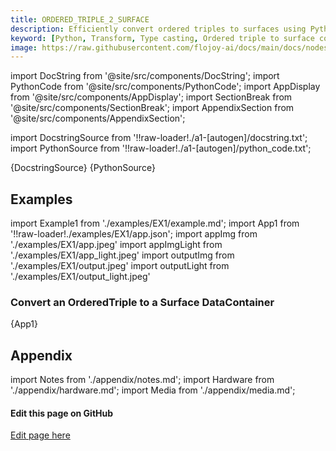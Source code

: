 ```yaml
---
title: ORDERED_TRIPLE_2_SURFACE
description: Efficiently convert ordered triples to surfaces using Python with Flojoy's ORDERED_TRIPLE_2_SURFACE type casting transformer. It reshapes the z array into a 2D grid using the unique values of x and y. 
keyword: [Python, Transform, Type casting, Ordered triple to surface conversion, Python type casting transformer, Data conversion with ORDERED_TRIPLE_2_SURFACE, Python data manipulation, Streamline data processing, Data transformation techniques, Surface creation from ordered triples, Python data analysis, Accurate data insights, Data manipulation using ORDERED_TRIPLE_2_SURFACE]
image: https://raw.githubusercontent.com/flojoy-ai/docs/main/docs/nodes/TRANSFORMERS/TYPE_CASTING/ORDERED_TRIPLE_2_SURFACE/examples/EX1/output.jpeg
---
```


[//]: # (Custom component imports)

import DocString from '@site/src/components/DocString';
import PythonCode from '@site/src/components/PythonCode';
import AppDisplay from '@site/src/components/AppDisplay';
import SectionBreak from '@site/src/components/SectionBreak';
import AppendixSection from '@site/src/components/AppendixSection';

[//]: # (Docstring)

import DocstringSource from '!!raw-loader!./a1-[autogen]/docstring.txt';
import PythonSource from '!!raw-loader!./a1-[autogen]/python_code.txt';

<DocString>{DocstringSource}</DocString>
<PythonCode GLink='TRANSFORMERS/TYPE_CASTING/ORDERED_TRIPLE_2_SURFACE/ORDERED_TRIPLE_2_SURFACE.py'>{PythonSource}</PythonCode>

<SectionBreak />

[//]: # (Examples)

## Examples

import Example1 from './examples/EX1/example.md';
import App1 from '!!raw-loader!./examples/EX1/app.json';
import appImg from './examples/EX1/app.jpeg'
import appImgLight from './examples/EX1/app_light.jpeg'
import outputImg from './examples/EX1/output.jpeg'
import outputLight from './examples/EX1/output_light.jpeg'

### Convert an OrderedTriple to a Surface DataContainer

<AppDisplay 
    nodeLabel='ORDERED_TRIPLE_2_SURFACE'
    appImg={appImg}
    appLight={appImgLight}
    outputLight={outputLight}
    outputImg={outputImg}
    >
    {App1}
</AppDisplay>

<Example1 />

<SectionBreak />

[//]: # (Appendix)

## Appendix

import Notes from './appendix/notes.md';
import Hardware from './appendix/hardware.md';
import Media from './appendix/media.md';

<AppendixSection index={0} folderPath='nodes/TRANSFORMERS/TYPE_CASTING/ORDERED_TRIPLE_2_SURFACE/appendix/'><Notes /></AppendixSection>
<AppendixSection index={1} folderPath='nodes/TRANSFORMERS/TYPE_CASTING/ORDERED_TRIPLE_2_SURFACE/appendix/'><Hardware /></AppendixSection>
<AppendixSection index={2} folderPath='nodes/TRANSFORMERS/TYPE_CASTING/ORDERED_TRIPLE_2_SURFACE/appendix/'><Media /></AppendixSection>

<SectionBreak />

[//]: # (Edit page on GitHub)

#### Edit this page on GitHub

[Edit page here](https://github.com/flojoy-ai/docs/tree/main/docs/nodes/TRANSFORMERS/TYPE_CASTING/ORDERED_TRIPLE_2_SURFACE)
